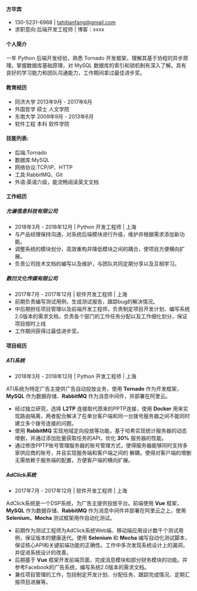 #### 方华宾
- 130-5231-6968 | tahitianfang@gmail.com 
- 求职意向:后端开发工程师 | 博客：xxxx

#### 个人简介

一年 Python 后端开发经验，熟悉 Tornado 开发框架，理解其基于协程的异步原理。掌握数据库基础原理，对 MySQL 数据库的索引和锁机制有深入了解。具有良好的学习能力和团队沟通能力，工作期间拿过最佳进步奖。

#### 教育经历

- 同济大学 2013年9月 - 2017年6月
- 外国哲学 硕士 人文学院 
- 东南大学 2009年9月 - 2013年6月
- 软件工程 本科 软件学院


#### 技能列表:

- 后端:Tornado
- 数据库:MySQL 
- 网络协议:TCP/IP、HTTP
- 工具:RabbitMQ、Git 
- 外语:英语六级，能流畅阅读英文文档
     
#### 工作经历

##### 允谦信息科技有限公司 
- 2018年3月 - 2018年12月 | Python 开发工程师 | 上海
- 与产品经理保持沟通，对系统后端模块进行升级，维护并根据需求添加新功能。
- 调整系统的模块划分，高效重构并降低模块之间的耦合，使项目方便横向扩展。
- 负责公司技术文档的编写以及维护，与团队共同定期分享以及互相学习。

##### 数凹文化传媒有限公司 
- 2017年7月 - 2017年12月 | 软件开发工程师 | 上海
- 前期负责编写测试用例，生成测试报告，跟踪bug的解决情况。
- 中后期担任项目管理以及前端开发工程师，负责制定项目开发计划、编写系统2.0版本的需求文档，负责各个部门的工作任务分配以及工作细化划分，保证项目按时上线
- 工作期间获得过最佳进步奖。
   
#### 项目经历

##### ATI系统
- 2018年3月 - 2018年12月 | Python 开发工程师 | 上海

ATI系统为特定广告主提供广告自动投放业务，使用 **Tornado** 作为开发框架，**MySQL** 作为数据存储、**RabbitMQ** 作为消息中间件，并部署在阿里云。

- 经过独立研究，选择 **L2TP** 连接取代原来的PPTP连接，使用 **Docker** 用来实现路由隔离，两者配合解决了在单台客户端和同一台拨号服务器之间不能同时建立多个拨号连接的问题。
- 使用 **RabbitMQ** 实现地域定向投放等功能，基于哈希实现统计服务器的动态增删，并通过添加批量获取任务的API，优化 **30%** 服务器的性能。
- 通过修改PPTP账号管理服务器的账号管理方式，使得服务器能够同时支持多家供应商的账号，并且实现服务端和客户端之间的 解耦，使得对客户端的增删无需依赖于服务端的配置，方便客户端的横向扩展。


##### AdClick系统
- 2017年7月 - 2017年12月 | 软件开发工程师 | 上海

AdClick系统是一个DSP系统，为广告主提供投放平台。前端使用 **Vue** 框架，**MySQL** 作为数据存储、**RabbitMQ** 作为消息中间件并部署在阿里云之上。使用 **Selenium、Mocha** 测试框架用作自动化测试。

- 前期作为测试工程师为AdClick系统Web端、移动端应用设计数千个测试用例，保证版本的健康迭代。使用 **Selenium** 和 **Mocha** 编写自动化测试脚本，保证核心API和关键前端功能的正确性。工作中多次发现系统设计上的漏洞，并促进系统设计的改善。
- 后期基于 **Vue** 框架开发前端页面，完成消息模块和部分财务模块的功能。并参考Facebook的广告系统，编写系统2.0版本的需求文档。
- 兼任项目管理的工作，包括制定开发计划、分配任务、跟踪完成情况、定期汇报项目进展等。

